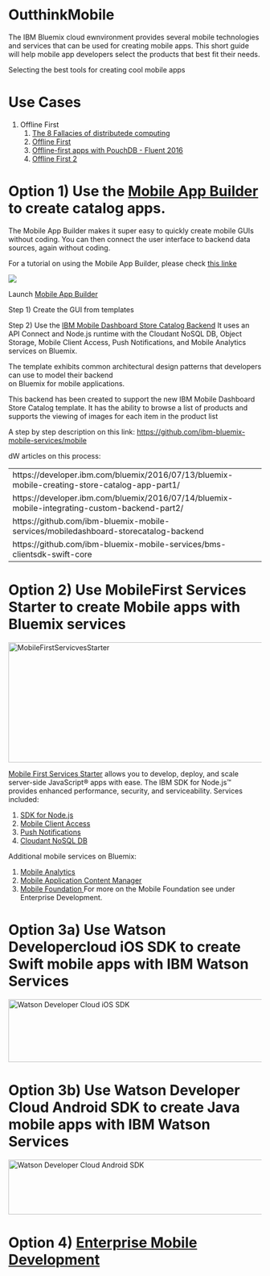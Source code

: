 # OutthinkMobile

The IBM Bluemix cloud ewnvironment provides several mobile technologies and services that can be used for creating mobile apps. This short guide will help mobile app developers select the products that best fit their needs.

Selecting the best tools for creating cool mobile apps

# Use Cases

<ol>
<li>Offline First
<ol>
<li><a href="https://blog.fogcreek.com/eight-fallacies-of-distributed-computing-tech-talk/">The 8 Fallacies of distributede computing</a>
<li><a href="https://developer.ibm.com/clouddataservices/offline-first/">Offline First</a>
<li><a href="https://youtu.be/yZuGCrJbIJs">Offline-first apps with PouchDB - Fluent 2016</a>
<li><a href="https://developer.ibm.com/clouddataservices/offline-first/">Offline First 2</a>
</ol>
</ol>

# Option 1) Use the <a href="https://appbuilder.ibmcloud.com/">Mobile App Builder </a> to create catalog apps. 
The Mobile App Builder makes it super easy to quickly create mobile GUIs without coding. You can then connect the user interface to backend data sources, again without coding.  

For a tutorial on using the Mobile App Builder, please check <a href="https://console.ng.bluemix.net/docs/services/apiconnect/apic_tutorial.html#apic_tutorial">this linke<a>
<p>
<img src="https://developer.ibm.com/bluemix/wp-content/uploads/sites/20/2016/04/1-2.png">

Launch <a href="https://new-console.ng.bluemix.net/mobile/"> Mobile App Builder</a>

Step 1) Create the GUI from templates<p>
Step 2) Use the <a href="https://github.com/ibm-bluemix-mobile-services">IBM Mobile Dashboard Store Catalog Backend</a> 
    It uses an API Connect and Node.js runtime with the Cloudant NoSQL DB, Object Storage, Mobile 
    Client Access, Push Notifications, and Mobile Analytics services on Bluemix. 

   The template exhibits common architectural design patterns that developers can use to model their backend    
   on Bluemix for mobile applications. 
 
   This backend has been created to support the new IBM Mobile Dashboard Store Catalog template. It has 
   the ability to browse a list of products and supports the viewing of images for each item in the product list

A step by step description on this link: https://github.com/ibm-bluemix-mobile-services/mobile


dW articles on this process:
<table>
<tr><td>https://developer.ibm.com/bluemix/2016/07/13/bluemix-mobile-creating-store-catalog-app-part1/<td>
<tr><td>https://developer.ibm.com/bluemix/2016/07/14/bluemix-mobile-integrating-custom-backend-part2/<td>
<tr><td>https://github.com/ibm-bluemix-mobile-services/mobiledashboard-storecatalog-backend<td>
<tr><td>https://github.com/ibm-bluemix-mobile-services/bms-clientsdk-swift-core<td>
</table>


# Option 2) Use MobileFirst Services Starter to create Mobile apps with Bluemix services
 
 <a data-flickr-embed="true"  href="https://www.flickr.com/photos/dpu/29385313710/in/dateposted-public/" title="MobileFirstServicvesStarter"><img src="https://c7.staticflickr.com/9/8095/29385313710_63671ff7d3_z.jpg" width="640" height="239" alt="MobileFirstServicvesStarter"></a><script async src="//embedr.flickr.com/assets/client-code.js" charset="utf-8"></script>
 
 <a href="https://console.ng.bluemix.net/catalog/starters/mobilefirst-services-starter/">Mobile First Services Starter</a> allows you to develop, deploy, and scale server-side JavaScript® apps with ease. The IBM SDK for Node.js™ provides enhanced performance, security, and serviceability.
 Services included:
 <ol>
 <li><a href="">SDK for Node.js</a>
 <li><a href="https://console.ng.bluemix.net/catalog/services/mobile-client-access/">Mobile Client Access</a>
 <li><a href="https://console.ng.bluemix.net/catalog/services/push-notifications/">Push Notifications</a>
 <li><a href="https://console.ng.bluemix.net/catalog/services/cloudant-nosql-db/">Cloudant NoSQL DB</a>
 </ol>
 
 Additional mobile services on Bluemix:
 
 <ol>
 <li><a href="https://console.ng.bluemix.net/catalog/services/mobile-analytics/">Mobile Analytics</a>
 <li><a href="https://console.ng.bluemix.net/catalog/services/mobile-application-content-manager/">Mobile Application Content Manager</a>
 <li><a href="https://console.ng.bluemix.net/catalog/services/mobile-foundation/">Mobile Foundation </a> For more on the Mobile Foundation see under Enterprise Development. 
 </ol>
 
# Option 3a) Use Watson Developercloud iOS SDK to create Swift mobile apps with IBM Watson Services
 
 <a data-flickr-embed="true"  href="https://www.flickr.com/photos/dpu/29385375310/in/dateposted-public/" title="Watson Developer Cloud iOS SDK"><img src="https://c7.staticflickr.com/9/8077/29385375310_d21e6e7840_z.jpg" width="640" height="125" alt="Watson Developer Cloud iOS SDK"></a><script async src="//embedr.flickr.com/assets/client-code.js" charset="utf-8"></script>
 
 
# Option 3b) Use Watson Developer Cloud Android SDK to create Java mobile apps with IBM Watson Services

<a data-flickr-embed="true"  href="https://www.flickr.com/photos/dpu/29565094272/in/dateposted-public/" title="Watson Developer Cloud Android SDK"><img src="https://c1.staticflickr.com/9/8815/29565094272_bb9f27e775_z.jpg" width="640" height="109" alt="Watson Developer Cloud Android SDK"></a><script async src="//embedr.flickr.com/assets/client-code.js" charset="utf-8"></script>


# Option 4) <a href="enterprise.md">Enterprise Mobile Development</a>


